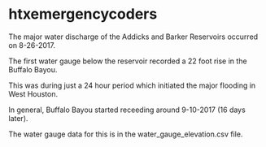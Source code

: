 # htxemergencycoders

The major water discharge of the Addicks and Barker Reservoirs occurred on 8-26-2017.

The first water gauge below the reservoir recorded a 22 foot rise in the Buffalo Bayou.

This was during just a 24 hour period which initiated the major flooding in West Houston.

In general, Buffalo Bayou started receeding around 9-10-2017 (16 days later).

The water gauge data for this is in the water_gauge_elevation.csv file.



